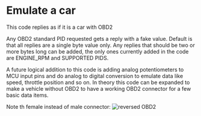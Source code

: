 # Emulate a car

This code replies as if it is a car with OBD2 

Any OBD2 standard PID requested gets a reply with a fake value. Default is that all replies are a single byte value only. Any replies that should be two or more bytes long can be added, the only ones currently added in the code are ENGINE_RPM and SUPPORTED PIDS.

A future logical addition to this code is adding analog potentiometers to MCU input pins and do analog to digital conversion to emulate data like speed, throttle position and so on. In theory this code can be expanded to make a vehicle without OBD2 to have a working OBD2 connector for a few basic data items.

Note th female instead of male connector:
![reversed OBD2](https://user-images.githubusercontent.com/32169384/141805769-a759d0a7-4a12-4bdf-99bf-38db079c079c.jpg)
